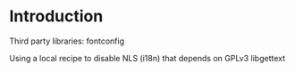 # Introduction 
Third party libraries: fontconfig

Using a local recipe to disable NLS (i18n) that depends on GPLv3 libgettext